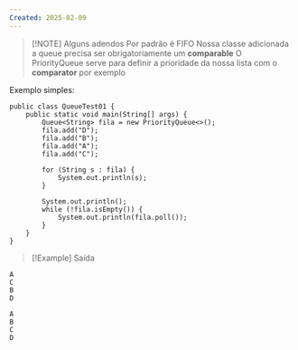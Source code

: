 ```yaml
---
Created: 2025-02-09
---
```


> [!NOTE] Alguns adendos
> Por padrão é FIFO
> Nossa classe adicionada a queue precisa ser obrigatoriamente um **comparable**
> O PriorityQueue serve para definir a prioridade da nossa lista com o **comparator** por exemplo


Exemplo simples: 
```
public class QueueTest01 {  
    public static void main(String[] args) {  
        Queue<String> fila = new PriorityQueue<>();  
        fila.add("D");  
        fila.add("B");  
        fila.add("A");  
        fila.add("C");  
  
        for (String s : fila) {  
            System.out.println(s);  
        }  
  
        System.out.println();  
        while (!fila.isEmpty()) {  
            System.out.println(fila.poll());  
        }  
    }  
}
```

> [!Example] Saída
```
A
C
B
D

A
B
C
D
```

